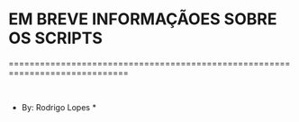 # EM BREVE INFORMAÇÃOES SOBRE OS SCRIPTS
=============================================================================

<br>


 * By: Rodrigo Lopes *


